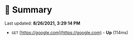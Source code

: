 # 📖 Summary
Last updated: **8/26/2021, 3:29:14 PM**

- `GET` [https://google.com](https://google.com) - **Up** (114ms)
